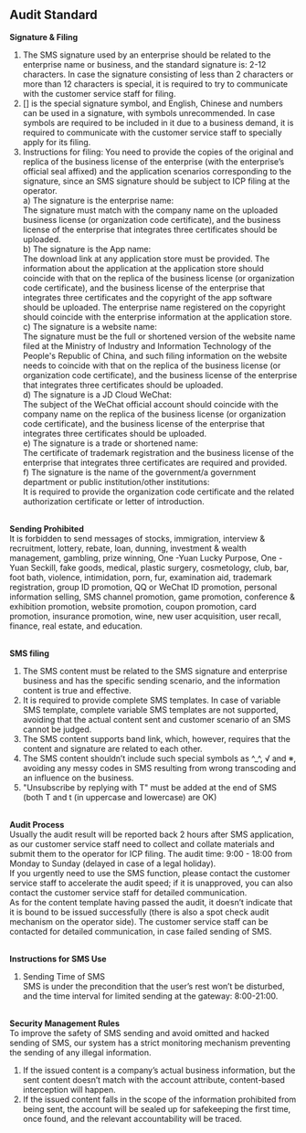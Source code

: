 ## Audit Standard<br>
**Signature & Filing**<br>
1.	 The SMS signature used by an enterprise should be related to the enterprise name or business, and the standard signature is: 2-12 characters. In case the signature consisting of less than 2 characters or more than 12 characters is special, it is required to try to communicate with the customer service staff for filing.<br>
2.	 [] is the special signature symbol, and English, Chinese and numbers can be used in a signature, with symbols unrecommended. In case symbols are required to be included in it due to a business demand, it is required to communicate with the customer service staff to specially apply for its filing.<br>
3.	 Instructions for filing: You need to provide the copies of the original and replica of the business license of the enterprise (with the enterprise’s official seal affixed) and the application scenarios corresponding to the signature, since an SMS signature should be subject to ICP filing at the operator.<br>
a)	 The signature is the enterprise name:<br>
The signature must match with the company name on the uploaded business license (or organization code certificate), and the business license of the enterprise that integrates three certificates should be uploaded.<br>
b)	 The signature is the App name:<br>
The download link at any application store must be provided. The information about the application at the application store should coincide with that on the replica of the business license (or organization code certificate), and the business license of the enterprise that integrates three certificates and the copyright of the app software should be uploaded. The enterprise name registered on the copyright should coincide with the enterprise information at the application store.<br>
c)	 The signature is a website name:<br>
The signature must be the full or shortened version of the website name filed at the Ministry of Industry and Information Technology of the People's Republic of China, and such filing information on the website needs to coincide with that on the replica of the business license (or organization code certificate), and the business license of the enterprise that integrates three certificates should be uploaded.<br>
d)	 The signature is a JD Cloud WeChat:<br>
The subject of the WeChat official account should coincide with the company name on the replica of the business license (or organization code certificate), and the business license of the enterprise that integrates three certificates should be uploaded.<br>
e)	 The signature is a trade or shortened name:<br>
The certificate of trademark registration and the business license of the enterprise that integrates three certificates are required and provided.<br>
f)	 The signature is the name of the government/a government department or public institution/other institutions:<br>
It is required to provide the organization code certificate and the related authorization certificate or letter of introduction.<br><br>

**Sending Prohibited**<br>
It is forbidden to send messages of stocks, immigration, interview & recruitment, lottery, rebate, loan, dunning, investment & wealth management, gambling, prize winning, One -Yuan Lucky Purpose, One -Yuan Seckill, fake goods, medical, plastic surgery, cosmetology, club, bar, foot bath, violence, intimidation, porn, fur, examination aid, trademark registration, group ID promotion, QQ or WeChat ID promotion, personal information selling, SMS channel promotion, game promotion, conference & exhibition promotion, website promotion, coupon promotion, card promotion, insurance promotion, wine, new user acquisition, user recall, finance, real estate, and education.<br><br>

**SMS filing**<br>
1.	 The SMS content must be related to the SMS signature and enterprise business and has the specific sending scenario, and the information content is true and effective.<br>
2.	 It is required to provide complete SMS templates. In case of variable SMS template, complete variable SMS templates are not supported, avoiding that the actual content sent and customer scenario of an SMS cannot be judged.<br>
3.	 The SMS content supports band link, which, however, requires that the content and signature are related to each other.<br>
4.	 The SMS content shouldn’t include such special symbols as ^_^, √ and ※, avoiding any messy codes in SMS resulting from wrong transcoding and an influence on the business.<br>
5.	 "Unsubscribe by replying with T" must be added at the end of SMS (both T and t (in uppercase and lowercase) are OK)<br><br>

**Audit Process**<br>
Usually the audit result will be reported back 2 hours after SMS application, as our customer service staff need to collect and collate materials and submit them to the operator for ICP filing. The audit time: 9:00 - 18:00 from Monday to Sunday (delayed in case of a legal holiday). <br>
If you urgently need to use the SMS function, please contact the customer service staff to accelerate the audit speed; if it is unapproved, you can also contact the customer service staff for detailed communication.<br>
As for the content template having passed the audit, it doesn’t indicate that it is bound to be issued successfully (there is also a spot check audit mechanism on the operator side). The customer service staff can be contacted for detailed communication, in case failed sending of SMS.<br><br>

**Instructions for SMS Use**<br>
1.	 Sending Time of SMS<br>
SMS is under the precondition that the user’s rest won’t be disturbed, and the time interval for limited sending at the gateway: 8:00-21:00.<br><br>

**Security Management Rules**<br>
To improve the safety of SMS sending and avoid omitted and hacked sending of SMS, our system has a strict monitoring mechanism preventing the sending of any illegal information.<br>
1.	 If the issued content is a company’s actual business information, but the sent content doesn’t match with the account attribute, content-based interception will happen.<br>
2.	 If the issued content falls in the scope of the information prohibited from being sent, the account will be sealed up for safekeeping the first time, once found, and the relevant accountability will be traced.<br><br>
